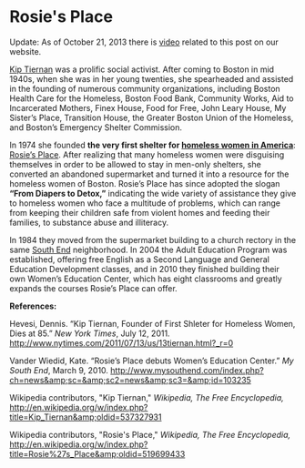 # Rosie's Place

Update: As of October 21, 2013 there is <a
href="http://bostonlocaltv.org/catalog/V_BTR1WJVOJAAC80U">video</a> related to
this post on our
website.

<a href="http://en.wikipedia.org/wiki/Kip_Tiernan">Kip Tiernan</a> was a
prolific social activist. After coming to Boston in mid 1940s, when she was in
her young twenties, she spearheaded and assisted in the founding of numerous
community organizations, including Boston Health Care for the Homeless, Boston
Food Bank, Community Works, Aid to Incarcerated Mothers, Finex House, Food for
Free, John Leary House, My Sister’s Place, Transition House, the Greater
Boston Union of the Homeless, and Boston’s Emergency Shelter
Commission.

In 1974 she founded <b>the very first shelter for <a
href="http://en.wikipedia.org/wiki/Homeless_women_in_the_United_States">homeless
women in America</a></b>: <a
href="http://en.wikipedia.org/wiki/Rosie%27s_Place">Rosie’s Place</a>. After
realizing that many homeless women were disguising themselves in order to be
allowed to stay in men-only shelters, she converted an abandoned supermarket
and turned it into a resource for the homeless women of Boston. Rosie’s Place
has since adopted the slogan<strong> “From Diapers to Detox,”</strong>
indicating the wide variety of assistance they give to homeless women who face
a multitude of problems, which can range from keeping their children safe from
violent homes and feeding their families, to substance abuse and
illiteracy.

In 1984 they moved from the supermarket building to a church rectory in the
same <a href="http://en.wikipedia.org/wiki/South_End,_Boston">South End</a>
neighborhood. In 2004 the Adult Education Program was established, offering
free English as a Second Language and General Education Development classes,
and in 2010 they finished building their own Women’s Education Center, which
has eight classrooms and greatly expands the courses Rosie’s Place can
offer.

<strong>References:</strong>

Hevesi, Dennis. “Kip Tiernan, Founder of First Shleter for Homeless Women,
Dies at 85.” <i>New York Times</i>, July 12, 2011. <a
href="http://www.nytimes.com/2011/07/13/us/13tiernan.html?_r=0">http://www.nytimes.com/2011/07/13/us/13tiernan.html?_r=0</a>

Vander Wiedid, Kate. “Rosie’s Place debuts Women’s Education Center.” <i>My
South End</i>, March 9, 2010. <a
href="http://www.mysouthend.com/index.php?ch=news&amp;sc=&amp;sc2=news&amp;sc3=&amp;id=103235">http://www.mysouthend.com/index.php?ch=news&amp;sc=&amp;sc2=news&amp;sc3=&amp;id=103235</a>

Wikipedia contributors, "Kip Tiernan," <i>Wikipedia, The Free
Encyclopedia,</i> <a
href="http://en.wikipedia.org/w/index.php?title=Kip_Tiernan&amp;oldid=537327931">http://en.wikipedia.org/w/index.php?title=Kip_Tiernan&amp;oldid=537327931</a>

Wikipedia contributors, "Rosie's Place," <i>Wikipedia, The Free
Encyclopedia,</i> <a
href="http://en.wikipedia.org/w/index.php?title=Rosie%27s_Place&amp;oldid=519699433">http://en.wikipedia.org/w/index.php?title=Rosie%27s_Place&amp;oldid=519699433</a>